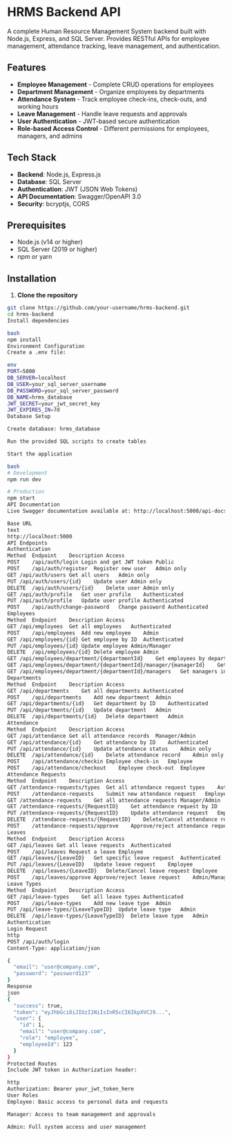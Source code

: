 # HRMS Backend API

A complete Human Resource Management System backend built with Node.js, Express, and SQL Server. Provides RESTful APIs for employee management, attendance tracking, leave management, and authentication.

## Features

- **Employee Management** - Complete CRUD operations for employees
- **Department Management** - Organize employees by departments
- **Attendance System** - Track employee check-ins, check-outs, and working hours
- **Leave Management** - Handle leave requests and approvals
- **User Authentication** - JWT-based secure authentication
- **Role-based Access Control** - Different permissions for employees, managers, and admins

## Tech Stack

- **Backend**: Node.js, Express.js
- **Database**: SQL Server
- **Authentication**: JWT (JSON Web Tokens)
- **API Documentation**: Swagger/OpenAPI 3.0
- **Security**: bcryptjs, CORS

## Prerequisites

- Node.js (v14 or higher)
- SQL Server (2019 or higher)
- npm or yarn

## Installation

1. **Clone the repository**
```bash
git clone https://github.com/your-username/hrms-backend.git
cd hrms-backend
Install dependencies

bash
npm install
Environment Configuration
Create a .env file:

env
PORT=5000
DB_SERVER=localhost
DB_USER=your_sql_server_username
DB_PASSWORD=your_sql_server_password
DB_NAME=hrms_database
JWT_SECRET=your_jwt_secret_key
JWT_EXPIRES_IN=7d
Database Setup

Create database: hrms_database

Run the provided SQL scripts to create tables

Start the application

bash
# Development
npm run dev

# Production
npm start
API Documentation
Live Swagger documentation available at: http://localhost:5000/api-docs

Base URL
text
http://localhost:5000
API Endpoints
Authentication
Method	Endpoint	Description	Access
POST	/api/auth/login	Login and get JWT token	Public
POST	/api/auth/register	Register new user	Admin only
GET	/api/auth/users	Get all users	Admin only
PUT	/api/auth/users/{id}	Update user	Admin only
DELETE	/api/auth/users/{id}	Delete user	Admin only
GET	/api/auth/profile	Get user profile	Authenticated
PUT	/api/auth/profile	Update user profile	Authenticated
POST	/api/auth/change-password	Change password	Authenticated
Employees
Method	Endpoint	Description	Access
GET	/api/employees	Get all employees	Authenticated
POST	/api/employees	Add new employee	Admin
GET	/api/employees/{id}	Get employee by ID	Authenticated
PUT	/api/employees/{id}	Update employee	Admin/Manager
DELETE	/api/employees/{id}	Delete employee	Admin
GET	/api/employees/department/{departmentId}	Get employees by department	Authenticated
GET	/api/employees/department/{departmentId}/manager/{managerId}	Get employees by dept & manager	Manager
GET	/api/employees/department/{departmentId}/managers	Get managers in department	Authenticated
Departments
Method	Endpoint	Description	Access
GET	/api/departments	Get all departments	Authenticated
POST	/api/departments	Add new department	Admin
GET	/api/departments/{id}	Get department by ID	Authenticated
PUT	/api/departments/{id}	Update department	Admin
DELETE	/api/departments/{id}	Delete department	Admin
Attendance
Method	Endpoint	Description	Access
GET	/api/attendance	Get all attendance records	Manager/Admin
GET	/api/attendance/{id}	Get attendance by ID	Authenticated
PUT	/api/attendance/{id}	Update attendance status	Admin only
DELETE	/api/attendance/{id}	Delete attendance record	Admin only
POST	/api/attendance/checkin	Employee check-in	Employee
POST	/api/attendance/checkout	Employee check-out	Employee
Attendance Requests
Method	Endpoint	Description	Access
GET	/attendance-requests/types	Get all attendance request types	Authenticated
POST	/attendance-requests	Submit new attendance request	Employee
GET	/attendance-requests	Get all attendance requests	Manager/Admin
GET	/attendance-requests/{RequestID}	Get attendance request by ID	Authenticated
PUT	/attendance-requests/{RequestID}	Update attendance request	Employee
DELETE	/attendance-requests/{RequestID}	Delete/Cancel attendance request	Employee
POST	/attendance-requests/approve	Approve/reject attendance request	Manager/Admin
Leaves
Method	Endpoint	Description	Access
GET	/api/leaves	Get all leave requests	Authenticated
POST	/api/leaves	Request a leave	Employee
GET	/api/leaves/{LeaveID}	Get specific leave request	Authenticated
PUT	/api/leaves/{LeaveID}	Update leave request	Employee
DELETE	/api/leaves/{LeaveID}	Delete/Cancel leave request	Employee
POST	/api/leaves/approve	Approve/reject leave request	Admin/Manager
Leave Types
Method	Endpoint	Description	Access
GET	/api/leave-types	Get all leave types	Authenticated
POST	/api/leave-types	Add new leave type	Admin
PUT	/api/leave-types/{LeaveTypeID}	Update leave type	Admin
DELETE	/api/leave-types/{LeaveTypeID}	Delete leave type	Admin
Authentication
Login Request
http
POST /api/auth/login
Content-Type: application/json

{
  "email": "user@company.com",
  "password": "password123"
}
Response
json
{
  "success": true,
  "token": "eyJhbGciOiJIUzI1NiIsInR5cCI6IkpXVCJ9...",
  "user": {
    "id": 1,
    "email": "user@company.com",
    "role": "employee",
    "employeeId": 123
  }
}
Protected Routes
Include JWT token in Authorization header:

http
Authorization: Bearer your_jwt_token_here
User Roles
Employee: Basic access to personal data and requests

Manager: Access to team management and approvals

Admin: Full system access and user management
